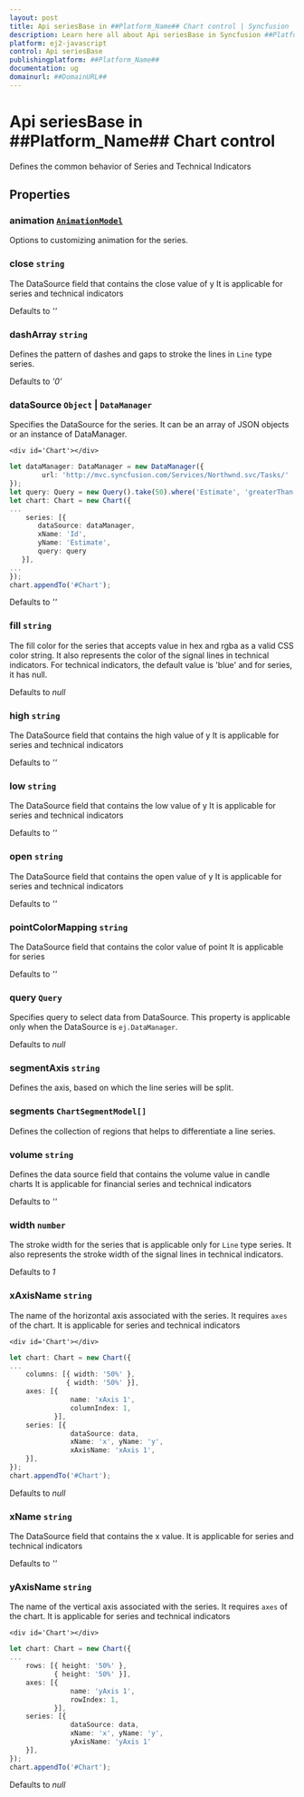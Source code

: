 ```yaml
---
layout: post
title: Api seriesBase in ##Platform_Name## Chart control | Syncfusion
description: Learn here all about Api seriesBase in Syncfusion ##Platform_Name## Chart control of Syncfusion Essential JS 2 and more.
platform: ej2-javascript
control: Api seriesBase 
publishingplatform: ##Platform_Name##
documentation: ug
domainurl: ##DomainURL##
---
```


# Api seriesBase in ##Platform_Name## Chart control

Defines the common behavior of Series and Technical Indicators

## Properties

### animation [`AnimationModel`](./api-animationModel.html)

Options to customizing animation for the series.

### close `string`

The DataSource field that contains the close value of y
It is applicable for series and technical indicators

Defaults to *''*

### dashArray `string`

Defines the pattern of dashes and gaps to stroke the lines in `Line` type series.

Defaults to *'0'*

### dataSource `Object` &#124;  `DataManager`

Specifies the DataSource for the series. It can be an array of JSON objects or an instance of DataManager.
```
<div id='Chart'></div>
```
```ts
let dataManager: DataManager = new DataManager({
        url: 'http://mvc.syncfusion.com/Services/Northwnd.svc/Tasks/'
});
let query: Query = new Query().take(50).where('Estimate', 'greaterThan', 0, false);
let chart: Chart = new Chart({
...
    series: [{
       dataSource: dataManager,
       xName: 'Id',
       yName: 'Estimate',
       query: query
   }],
...
});
chart.appendTo('#Chart');
```

Defaults to *''*

### fill `string`

The fill color for the series that accepts value in hex and rgba as a valid CSS color string. It also represents the color of the signal lines in technical indicators. For technical indicators, the default value is 'blue' and for series, it has null.

Defaults to *null*

### high `string`

The DataSource field that contains the high value of y It is applicable for series and technical indicators

Defaults to *''*

### low `string`

The DataSource field that contains the low value of y It is applicable for series and technical indicators

Defaults to *''*

### open `string`

The DataSource field that contains the open value of y It is applicable for series and technical indicators

Defaults to *''*

### pointColorMapping `string`

The DataSource field that contains the color value of point It is applicable for series

Defaults to *''*

### query `Query`

Specifies query to select data from DataSource. This property is applicable only when the DataSource is `ej.DataManager`.

Defaults to *null*

### segmentAxis `string`

Defines the axis, based on which the line series will be split.

### segments `ChartSegmentModel[]`

Defines the collection of regions that helps to differentiate a line series.

### volume `string`

Defines the data source field that contains the volume value in candle charts It is applicable for financial series and technical indicators

Defaults to *''*

### width `number`

The stroke width for the series that is applicable only for `Line` type series. It also represents the stroke width of the signal lines in technical indicators.

Defaults to *1*

### xAxisName `string`

The name of the horizontal axis associated with the series. It requires `axes` of the chart.
It is applicable for series and technical indicators
```
<div id='Chart'></div>
```
```ts
let chart: Chart = new Chart({
...
    columns: [{ width: '50%' },
              { width: '50%' }],
    axes: [{
               name: 'xAxis 1',
               columnIndex: 1,
           }],
    series: [{
               dataSource: data,
               xName: 'x', yName: 'y',
               xAxisName: 'xAxis 1',
    }],
});
chart.appendTo('#Chart');
```

Defaults to *null*

### xName `string`

The DataSource field that contains the x value. It is applicable for series and technical indicators

Defaults to *''*

### yAxisName `string`

The name of the vertical axis associated with the series. It requires `axes` of the chart. It is applicable for series and technical indicators
```
<div id='Chart'></div>
```
```ts
let chart: Chart = new Chart({
...
    rows: [{ height: '50%' },
           { height: '50%' }],
    axes: [{
               name: 'yAxis 1',
               rowIndex: 1,
           }],
    series: [{
               dataSource: data,
               xName: 'x', yName: 'y',
               yAxisName: 'yAxis 1'
    }],
});
chart.appendTo('#Chart');
```

Defaults to *null*
